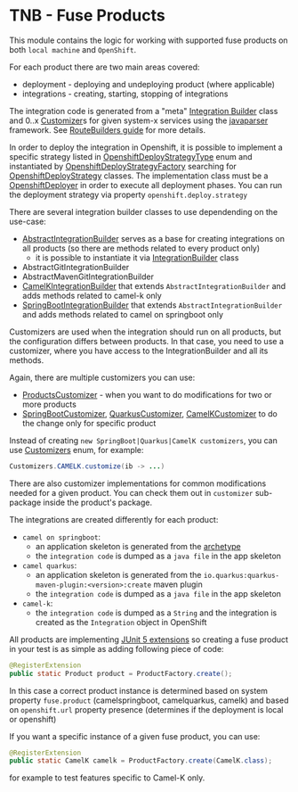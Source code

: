 # TNB - Fuse Products

This module contains the logic for working with supported fuse products on both `local machine` and `OpenShift`.

For each product there are two main areas covered:

- deployment - deploying and undeploying product (where applicable)
- integrations - creating, starting, stopping of integrations

The integration code is generated from a "meta" [Integration Builder](src/main/java/software/tnb/product/integration/builder/AbstractIntegrationBuilder.java)
class and 0..x [Customizer](src/main/java/software/tnb/product/customizer/Customizer.java)s for given system-x services using
the [javaparser](https://javaparser.org/) framework. See [RouteBuilders guide](RouteBuilders.md) for more details.

In order to deploy the integration in Openshift, it is possible to implement a specific strategy listed in 
[OpenshiftDeployStrategyType](src/main/java/software/tnb/product/deploystrategy/OpenshiftDeployStrategyType.java)
enum and instantiated by [OpenshiftDeployStrategyFactory](src/main/java/software/tnb/product/deploystrategy/OpenshiftDeployStrategyFactory.java) 
searching for [OpenshiftDeployStrategy](src/main/java/software/tnb/product/deploystrategy/OpenshiftDeployStrategy.java) classes. 
The implementation class must be a [OpenshiftDeployer](src/main/java/software/tnb/product/interfaces/OpenshiftDeployer.java) 
in order to execute all deployment phases. 
You can run the deployment strategy via property `openshift.deploy.strategy`

There are several integration builder classes to use dependending on the use-case:
- [AbstractIntegrationBuilder](src/main/java/software/tnb/product/integration/builder/AbstractIntegrationBuilder.java) serves as a base
for creating integrations on all products (so there are methods related to every product only)
  - it is possible to instantiate it via [IntegrationBuilder](src/main/java/software/tnb/product/integration/builder/IntegrationBuilder.java) class
- AbstractGitIntegrationBuilder
- AbstractMavenGitIntegrationBuilder
- [CamelKIntegrationBuilder](src/main/java/software/tnb/product/ck/integration/builder/CamelKIntegrationBuilder.java)
that extends `AbstractIntegrationBuilder` and adds methods related to camel-k only
- [SpringBootIntegrationBuilder](src/main/java/software/tnb/product/csb/integration/builder/SpringBootIntegrationBuilder.java)
  that extends `AbstractIntegrationBuilder` and adds methods related to camel on springboot only

Customizers are used when the integration should run on all products, but the configuration differs between products. In that case, you need to use
a customizer, where you have access to the IntegrationBuilder and all its methods.

Again, there are multiple customizers you can use:
- [ProductsCustomizer](src/main/java/software/tnb/product/customizer/ProductsCustomizer.java) - when you want to do modifications for two
or more products
- [SpringBootCustomizer](src/main/java/software/tnb/product/csb/customizer/SpringbootCustomizer.java),
[QuarkusCustomizer](src/main/java/software/tnb/product/cq/customizer/QuarkusCustomizer.java),
[CamelKCustomizer](src/main/java/software/tnb/product/ck/customizer/CamelKCustomizer.java) to do the change only for specific product

Instead of creating `new SpringBoot|Quarkus|CamelK customizers`, you can use
[Customizers](src/main/java/software/tnb/product/customizer/Customizers.java) enum, for example:

```java
Customizers.CAMELK.customize(ib -> ...)
```

There are also customizer implementations for common modifications needed for a given product. You can check them out in `customizer` sub-package
inside the product's package.


The integrations are created differently for each product:

- `camel on springboot`:
    - an application skeleton is generated from the [archetype](https://github.com/tnb-software/camel3-archetype-spring-boot)
    - the `integration code` is dumped as a `java file` in the app skeleton
- `camel quarkus`:
    - an application skeleton is generated from the `io.quarkus:quarkus-maven-plugin:<version>:create` maven plugin
    - the `integration code` is dumped as a `java file` in the app skeleton
- `camel-k`:
    - the `integration code` is dumped as a `String` and the integration is created as the `Integration` object in OpenShift

All products are implementing [JUnit 5 extensions](https://junit.org/junit5/docs/current/user-guide/#extensions) so creating a fuse product in your
test is as simple as adding following piece of code:

```java
@RegisterExtension
public static Product product = ProductFactory.create();
```

In this case a correct product instance is determined based on system property `fuse.product` (camelspringboot, camelquarkus, camelk)
and based on `openshift.url` property presence (determines if the deployment is local or openshift)

If you want a specific instance of a given fuse product, you can use:

```java
@RegisterExtension
public static CamelK camelk = ProductFactory.create(CamelK.class);
```

for example to test features specific to Camel-K only.

